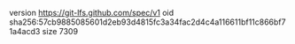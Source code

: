version https://git-lfs.github.com/spec/v1
oid sha256:57cb9885085601d2eb93d4815fc3a34fac2d4c4a116611bf11c866bf71a4acd3
size 7309
